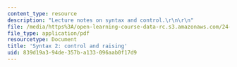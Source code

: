 ```yaml
---
content_type: resource
description: "Lecture notes on syntax and control.\r\n\r\n"
file: /media/https%3A/open-learning-course-data-rc.s3.amazonaws.com/24-910-topics-in-linguistic-theory-propositional-attitudes-spring-2009/839d19a394de357ba133096aab0f17d9_MIT24_910s09_lec07_syntax.pdf
file_type: application/pdf
resourcetype: Document
title: 'Syntax 2: control and raising'
uid: 839d19a3-94de-357b-a133-096aab0f17d9
---
```

